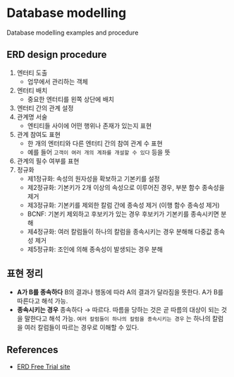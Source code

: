 # Database modelling

Database modelling examples and procedure

## ERD design procedure

1. 엔터티 도출 
    - 업무에서 관리하는 객체
2. 엔터티 배치 
    - 중요한 엔터티를 왼쪽 상단에 배치
3. 엔터티 간의 관계 설정 
4. 관계명 서술
    - 엔티티들 사이에 어떤 행위나 존재가 있는지 표현
5. 관계 참여도 표현
    - 한 개의 엔터티와 다른 엔터티 간의 참여 관계 수 표현
    - 예를 들어 `고객이 여러 개의 계좌를 개설할 수 있다` 등을 뜻
6. 관계의 필수 여부를 표현
7. 정규화
    - 제1정규화: 속성의 원자성을 확보하고 기본키를 설정
    - 제2정규화: 기본키가 2개 이상의 속성으로 이루어진 경우, 부분 함수 종속성을 제거
    - 제3정규화: 기본키를 제외한 칼럼 간에 종속성 제거 (이행 함수 종속성 제거)
    - BCNF: 기본키 제외하고 후보키가 있는 경우 후보키가 기본키를 종속시키면 분해
    - 제4정규화: 여러 칼럼들이 하나의 칼럼을 종속시키는 경우 분해해 다중값 종속성 제거
    - 제5정규화: 조인에 의해 종속성이 발생되는 경우 분해

## 표현 정리
- **A가 B를 종속하다**
B의 결과나 행동에 따라 A의 결과가 달라짐을 뜻한다. A가 B를 따른다고 해석 가능.
- **종속시키는 경우**
종속하다 → 따르다. 따름을 당하는 것은 곧 따름의 대상이 되는 것을 말한다고 해석 가능. `여러 칼럼들이 하나의 칼럼을 종속시키는 경우` 는 하나의 칼럼을 여러 칼럼들이 따르는 경우로 이해할 수 있다.


## References
- [ERD Free Trial site](https://app.diagrams.net/)